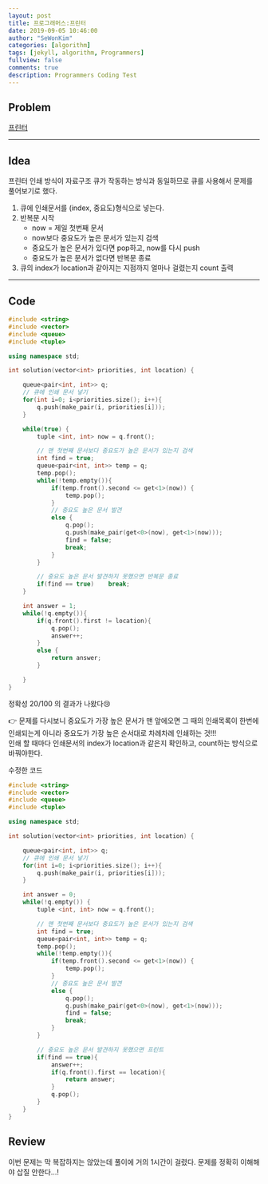 ```yaml
---
layout: post
title: 프로그래머스:프린터
date: 2019-09-05 10:46:00
author: "SeWonKim"
categories: [algorithm]
tags: [jekyll, algorithm, Programmers]
fullview: false
comments: true
description: Programmers Coding Test
---
```


## Problem

[프린터](https://programmers.co.kr/learn/courses/30/lessons/42587)

---

## Idea

프린터 인쇄 방식이 자료구조 큐가 작동하는 방식과 동일하므로 큐를 사용해서 문제를 풀어보기로 했다.

1. 큐에 인쇄문서를 (index, 중요도)형식으로 넣는다.
2. 반복문 시작
   - now = 제일 첫번째 문서
   - now보다 중요도가 높은 문서가 있는지 검색
   - 중요도가 높은 문서가 있다면 pop하고, now를 다시 push
   - 중요도가 높은 문서가 없다면 반복문 종료
3. 큐의 index가 location과 같아지는 지점까지 얼마나 걸렸는지 count 출력

---

## Code

```cpp
#include <string>
#include <vector>
#include <queue>
#include <tuple>

using namespace std;

int solution(vector<int> priorities, int location) {

    queue<pair<int, int>> q;
    // 큐에 인쇄 문서 넣기
    for(int i=0; i<priorities.size(); i++){
        q.push(make_pair(i, priorities[i]));
    }

    while(true) {
        tuple <int, int> now = q.front();

        // 맨 첫번째 문서보다 중요도가 높은 문서가 있는지 검색
        int find = true;
        queue<pair<int, int>> temp = q;
        temp.pop();
        while(!temp.empty()){
            if(temp.front().second <= get<1>(now)) {
                temp.pop();
            }
            // 중요도 높은 문서 발견
            else {
                q.pop();
                q.push(make_pair(get<0>(now), get<1>(now)));
                find = false;
                break;
            }
        }

        // 중요도 높은 문서 발견하지 못했으면 반복문 종료
        if(find == true)    break;
    }

    int answer = 1;
    while(!q.empty()){
        if(q.front().first != location){
            q.pop();
            answer++;
        }
        else {
            return answer;
        }

    }
}
```

정확성 20/100 의 결과가 나왔다😢

👉 문제를 다시보니 중요도가 가장 높은 문서가 맨 앞에오면 그 때의 인쇄목록이 한번에 인쇄되는게 아니라 중요도가 가장 높은 순서대로 차례차례 인쇄하는 것!!!  
인쇄 할 때마다 인쇄문서의 index가 location과 같은지 확인하고, count하는 방식으로 바꿔야한다.

수정한 코드

```cpp
#include <string>
#include <vector>
#include <queue>
#include <tuple>

using namespace std;

int solution(vector<int> priorities, int location) {

    queue<pair<int, int>> q;
    // 큐에 인쇄 문서 넣기
    for(int i=0; i<priorities.size(); i++){
        q.push(make_pair(i, priorities[i]));
    }

    int answer = 0;
    while(!q.empty()) {
        tuple <int, int> now = q.front();

        // 맨 첫번째 문서보다 중요도가 높은 문서가 있는지 검색
        int find = true;
        queue<pair<int, int>> temp = q;
        temp.pop();
        while(!temp.empty()){
            if(temp.front().second <= get<1>(now)) {
                temp.pop();
            }
            // 중요도 높은 문서 발견
            else {
                q.pop();
                q.push(make_pair(get<0>(now), get<1>(now)));
                find = false;
                break;
            }
        }

        // 중요도 높은 문서 발견하지 못했으면 프린트
        if(find == true){
            answer++;
            if(q.front().first == location){
                return answer;
            }
            q.pop();
        }
    }
}
```

## Review

이번 문제는 막 복잡하지는 않았는데 풀이에 거의 1시간이 걸렸다. 문제를 정확히 이해해야 삽질 안한다...!

